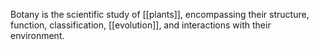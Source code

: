Botany is the scientific study of [[plants]], encompassing their structure, function, classification, [[evolution]], and interactions with their environment.